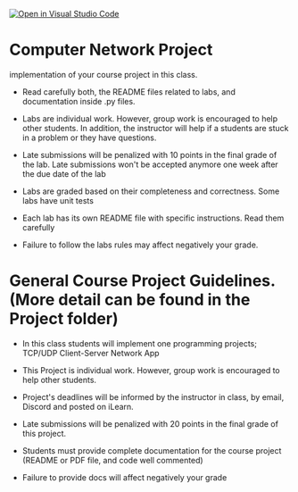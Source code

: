 [![Open in Visual Studio Code](https://classroom.github.com/assets/open-in-vscode-f059dc9a6f8d3a56e377f745f24479a46679e63a5d9fe6f495e02850cd0d8118.svg)](https://classroom.github.com/online_ide?assignment_repo_id=5453988&assignment_repo_type=AssignmentRepo)

# Computer Network Project
 









implementation of your course project in this class.

* Read carefully both, the README files related to labs, and documentation inside .py files. 

* Labs are individual work. However, group work is encouraged to help other students. In addition, the instructor will help if a students are stuck in a problem or they have questions.

* Late submissions will be penalized with 10 points in the final grade of the lab. Late submissions won't
be accepted anymore one week after the due date of the lab

* Labs are graded based on their completeness and correctness. Some labs have unit tests

* Each lab has its own README file with specific instructions. Read them carefully

* Failure to follow the labs rules may affect negatively your grade.

# General Course Project Guidelines. (More detail can be found in the Project folder)

* In this class students will implement one programming projects; TCP/UDP Client-Server Network App

* This Project is individual work. However, group work is encouraged to help other students.

* Project's deadlines will be informed by the instructor in class, by email, Discord and posted on iLearn.

* Late submissions will be penalized with 20 points in the final grade of this project.

* Students must provide complete documentation for the course project (README or PDF file, and code well commented)

* Failure to provide docs will affect negatively your grade



